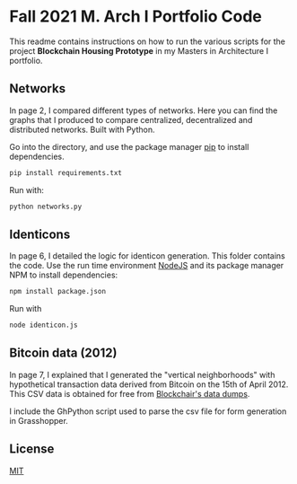 # Fall 2021 M. Arch I Portfolio Code

This readme contains instructions on how to run the various scripts for the project **Blockchain Housing Prototype** in my Masters in Architecture I portfolio. 

## Networks

In page 2, I compared different types of networks. Here you can find the graphs that I produced to compare centralized, decentralized and distributed networks. Built with Python.

Go into the directory, and use the package manager [pip](https://pip.pypa.io/en/stable/) to install dependencies.

```bash
pip install requirements.txt
```
Run with:
```bash
python networks.py
```

## Identicons

In page 6, I detailed the logic for identicon generation. This folder contains the code. Use the run time environment [NodeJS](https://nodejs.org/en/) and its package manager NPM to install dependencies:

```bash
npm install package.json
```

Run with

```bash
node identicon.js
```

## Bitcoin data (2012)

In page 7, I explained that I generated the "vertical neighborhoods" with hypothetical transaction data derived from Bitcoin on the 15th of April 2012. This CSV data is obtained for free from [Blockchair's data dumps](https://gz.blockchair.com/bitcoin/transactions/). 

I include the GhPython script used to parse the csv file for form generation in Grasshopper.

## License
[MIT](https://choosealicense.com/licenses/mit/)
